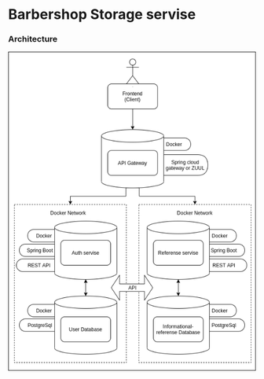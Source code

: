 # Barbershop Storage servise

### Architecture
![Image of architecture](https://github.com/titovilya/barbershop-storage-service/blob/main/barbershop_servise.png)
